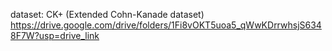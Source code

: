 dataset:  CK+ (Extended Cohn-Kanade dataset) 
https://drive.google.com/drive/folders/1Fi8vOKT5uoa5_qWwKDrrwhsjS6348F7W?usp=drive_link
